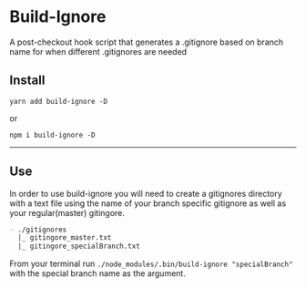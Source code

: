 # Build-Ignore

A post-checkout hook script that generates a .gitignore based on branch name for when different .gitignores are needed

## Install
```
yarn add build-ignore -D
```
or

```
npm i build-ignore -D
```
---
## Use
In order to use build-ignore you will need to create a gitignores directory with a text file using the name of your branch specific gitignore as well as your regular(master) gitingore.
```markdown
- ./gitignores
  |_ gitingore_master.txt
  |_ gitingore_specialBranch.txt
```
From your terminal run `./node_modules/.bin/build-ignore "specialBranch"` with the special branch name as the argument.
